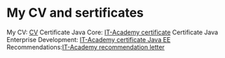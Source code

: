 # My CV and sertificates

My CV: [CV](https://cloud.mail.ru/public/LrWw/onF1ifRNP)
Certificate Java Core: [IT-Academy certificate](https://cloud.mail.ru/public/4ibD/3A57T3uKn)
Certificate Java Enterprise Development: [IT-Academy certificate Java EE](https://cloud.mail.ru/public/2yUu/2cBxDXAYJ)
Recommendations:[IT-Academy recommendation letter](https://cloud.mail.ru/public/AS8Q/B7uiiB5xn)


